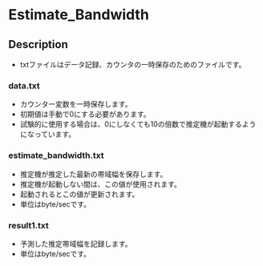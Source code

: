 # Estimate_Bandwidth

## Description
- txtファイルはデータ記録、カウンタの一時保存のためのファイルです。

### data.txt
- カウンター変数を一時保存します。
- 初期値は手動で0にする必要があります。
- 試験的に使用する場合は、0にしなくても10の倍数で推定機が起動するようになっています。

### estimate_bandwidth.txt
- 推定機が推定した最新の帯域幅を保存します。
- 推定機が起動しない間は、この値が使用されます。
- 起動されるとこの値が更新されます。
- 単位はbyte/secです。

### result1.txt
- 予測した推定帯域幅を記録します。
- 単位はbyte/secです。


